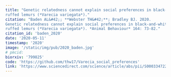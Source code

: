 ```yaml
---
title: "Genetic relatedness cannot explain social preferences in black-and-white
ruffed lemurs (*Varecia variegata*)."
citation: "Baden AL&#42;; **Webster TH&#42;**; Bradley BJ. 2020.
Genetic relatedness cannot explain social preferences in black-and-white
ruffed lemurs (*Varecia variegata*). *Animal Behaviour* 164: 73-82."
citation_id: 'baden_2020'
date: '2020-05-11'
timestamp: '2020'
image: '/static/img/pub/2020_baden.jpg'
# pmcid:
biorxiv: '799825'
code: 'https://github.com/thw17/Varecia_social_preferences'
link: 'https://www.sciencedirect.com/science/article/abs/pii/S0003347220300932'
---
```

